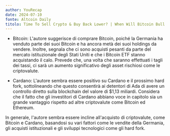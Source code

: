 ```yaml
---
author: YouRecap
date: 2024-07-10
fonte: Altcoin Daily
titolo: Time To Sell Crypto & Buy Back Lower? | When Will Bitcoin Bull Run Start Again?
---
```


- Bitcoin: L'autore suggerisce di comprare Bitcoin, poiché la Germania ha venduto parte dei suoi Bitcoin e ha ancora metà dei suoi holdings da vendere. Inoltre, segnala che ci sono acquisti pesanti da parte del mercato istituzionale degli Stati Uniti e che i Bitcoin ETF stanno acquistando il calo. Prevede che, una volta che saranno effettuati i tagli dei tassi, ci sarà un aumento significativo degli asset rischiosi come le criptovalute.

- Cardano: L'autore sembra essere positivo su Cardano e il prossimo hard fork, sottolineando che questo consentirà ai detentori di Ada di avere un controllo diretto sulla blockchain del valore di $1,13 miliardi. Considera che il fatto che gli investitori di Cardano abbiano voce in capitolo sia un grande vantaggio rispetto ad altre criptovalute come Bitcoin ed Ethereum.

In generale, l'autore sembra essere incline all'acquisto di criptovalute, come Bitcoin e Cardano, basandosi su vari fattori come le vendite della Germania, gli acquisti istituzionali e gli sviluppi tecnologici come gli hard fork.
